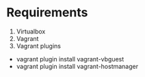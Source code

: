 Requirements
====
1. Virtualbox
1. Vagrant
1. Vagrant plugins

* vagrant plugin install vagrant-vbguest
* vagrant plugin install vagrant-hostmanager

